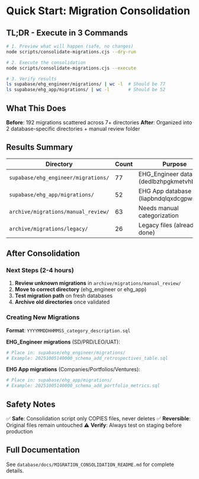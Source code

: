 # Quick Start: Migration Consolidation

## TL;DR - Execute in 3 Commands

```bash
# 1. Preview what will happen (safe, no changes)
node scripts/consolidate-migrations.cjs --dry-run

# 2. Execute the consolidation
node scripts/consolidate-migrations.cjs --execute

# 3. Verify results
ls supabase/ehg_engineer/migrations/ | wc -l  # Should be 77
ls supabase/ehg_app/migrations/ | wc -l       # Should be 52
```

## What This Does

**Before**: 192 migrations scattered across 7+ directories
**After**: Organized into 2 database-specific directories + manual review folder

## Results Summary

| Directory | Count | Purpose |
|-----------|-------|---------|
| `supabase/ehg_engineer/migrations/` | 77 | EHG_Engineer database (dedlbzhpgkmetvhbkyzq) |
| `supabase/ehg_app/migrations/` | 52 | EHG App database (liapbndqlqxdcgpwntbv) |
| `archive/migrations/manual_review/` | 63 | Needs manual categorization |
| `archive/migrations/legacy/` | 26 | Legacy files (already done) |

## After Consolidation

### Next Steps (2-4 hours)

1. **Review unknown migrations** in `archive/migrations/manual_review/`
2. **Move to correct directory** (ehg_engineer or ehg_app)
3. **Test migration path** on fresh databases
4. **Archive old directories** once validated

### Creating New Migrations

**Format**: `YYYYMMDDHHMMSS_category_description.sql`

**EHG_Engineer migrations** (SD/PRD/LEO/UAT):
```bash
# Place in: supabase/ehg_engineer/migrations/
# Example: 20251005140000_schema_add_retrospectives_table.sql
```

**EHG App migrations** (Companies/Portfolios/Ventures):
```bash
# Place in: supabase/ehg_app/migrations/
# Example: 20251005140000_schema_add_portfolio_metrics.sql
```

## Safety Notes

✅ **Safe**: Consolidation script only COPIES files, never deletes
✅ **Reversible**: Original files remain untouched
⚠️ **Verify**: Always test on staging before production

## Full Documentation

See `database/docs/MIGRATION_CONSOLIDATION_README.md` for complete details.
